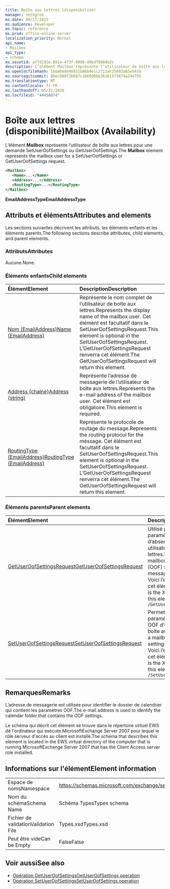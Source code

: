 ```yaml
---
title: Boîte aux lettres (disponibilité)
manager: sethgros
ms.date: 09/17/2015
ms.audience: Developer
ms.topic: reference
ms.prod: office-online-server
localization_priority: Normal
api_name:
- Mailbox
api_type:
- schema
ms.assetid: affd192e-8914-473f-9098-d9bdf898de2c
description: L’élément Mailbox représente l’utilisateur de boîte aux lettres pour une demande SetUserOofSettings ou GetUserOofSettings.
ms.openlocfilehash: 1bda6e8b90551b86b4e1c2711ac25693a65e5410
ms.sourcegitcommit: 88ec988f2bb67c1866d06b361615f3674a24e795
ms.translationtype: MT
ms.contentlocale: fr-FR
ms.lasthandoff: 05/31/2020
ms.locfileid: "44458074"
---
```

# <a name="mailbox-availability"></a><span data-ttu-id="6bfb1-103">Boîte aux lettres (disponibilité)</span><span class="sxs-lookup"><span data-stu-id="6bfb1-103">Mailbox (Availability)</span></span>

<span data-ttu-id="6bfb1-104">L’élément **Mailbox** représente l’utilisateur de boîte aux lettres pour une demande SetUserOofSettings ou GetUserOofSettings.</span><span class="sxs-lookup"><span data-stu-id="6bfb1-104">The **Mailbox** element represents the mailbox user for a SetUserOofSettings or GetUserOofSettings request.</span></span> 
  
```xml
<Mailbox>
   <Name>...</Name>
   <Address>...</Address>
   <RoutingType>...</RoutingType>
</Mailbox>
```

<span data-ttu-id="6bfb1-105">**EmailAddressType**</span><span class="sxs-lookup"><span data-stu-id="6bfb1-105">**EmailAddressType**</span></span>

## <a name="attributes-and-elements"></a><span data-ttu-id="6bfb1-106">Attributs et éléments</span><span class="sxs-lookup"><span data-stu-id="6bfb1-106">Attributes and elements</span></span>

<span data-ttu-id="6bfb1-107">Les sections suivantes décrivent les attributs, les éléments enfants et les éléments parents.</span><span class="sxs-lookup"><span data-stu-id="6bfb1-107">The following sections describe attributes, child elements, and parent elements.</span></span>
  
### <a name="attributes"></a><span data-ttu-id="6bfb1-108">Attributs</span><span class="sxs-lookup"><span data-stu-id="6bfb1-108">Attributes</span></span>

<span data-ttu-id="6bfb1-109">Aucune.</span><span class="sxs-lookup"><span data-stu-id="6bfb1-109">None.</span></span>
  
### <a name="child-elements"></a><span data-ttu-id="6bfb1-110">Éléments enfants</span><span class="sxs-lookup"><span data-stu-id="6bfb1-110">Child elements</span></span>

|<span data-ttu-id="6bfb1-111">**Élément**</span><span class="sxs-lookup"><span data-stu-id="6bfb1-111">**Element**</span></span>|<span data-ttu-id="6bfb1-112">**Description**</span><span class="sxs-lookup"><span data-stu-id="6bfb1-112">**Description**</span></span>|
|:-----|:-----|
|[<span data-ttu-id="6bfb1-113">Nom (EmailAddress)</span><span class="sxs-lookup"><span data-stu-id="6bfb1-113">Name (EmailAddress)</span></span>](name-emailaddress.md) <br/> |<span data-ttu-id="6bfb1-114">Représente le nom complet de l’utilisateur de boîte aux lettres.</span><span class="sxs-lookup"><span data-stu-id="6bfb1-114">Represents the display name of the mailbox user.</span></span> <span data-ttu-id="6bfb1-115">Cet élément est facultatif dans le SetUserOofSettingsRequest.</span><span class="sxs-lookup"><span data-stu-id="6bfb1-115">This element is optional in the SetUserOofSettingsRequest.</span></span> <span data-ttu-id="6bfb1-116">L’GetUserOofSettingsRequest renverra cet élément.</span><span class="sxs-lookup"><span data-stu-id="6bfb1-116">The GetUserOofSettingsRequest will return this element.</span></span>  <br/> |
|[<span data-ttu-id="6bfb1-117">Address (chaîne)</span><span class="sxs-lookup"><span data-stu-id="6bfb1-117">Address (string)</span></span>](address-string.md) <br/> |<span data-ttu-id="6bfb1-118">Représente l’adresse de messagerie de l’utilisateur de boîte aux lettres.</span><span class="sxs-lookup"><span data-stu-id="6bfb1-118">Represents the e-mail address of the mailbox user.</span></span> <span data-ttu-id="6bfb1-119">Cet élément est obligatoire.</span><span class="sxs-lookup"><span data-stu-id="6bfb1-119">This element is required.</span></span>  <br/> |
|[<span data-ttu-id="6bfb1-120">RoutingType (EmailAddress)</span><span class="sxs-lookup"><span data-stu-id="6bfb1-120">RoutingType (EmailAddress)</span></span>](routingtype-emailaddress.md) <br/> |<span data-ttu-id="6bfb1-121">Représente le protocole de routage du message.</span><span class="sxs-lookup"><span data-stu-id="6bfb1-121">Represents the routing protocol for the message.</span></span> <span data-ttu-id="6bfb1-122">Cet élément est facultatif dans le SetUserOofSettingsRequest.</span><span class="sxs-lookup"><span data-stu-id="6bfb1-122">This element is optional in the SetUserOofSettingsRequest.</span></span> <span data-ttu-id="6bfb1-123">L’GetUserOofSettingsRequest renverra cet élément.</span><span class="sxs-lookup"><span data-stu-id="6bfb1-123">The GetUserOofSettingsRequest will return this element.</span></span>  <br/> |
   
### <a name="parent-elements"></a><span data-ttu-id="6bfb1-124">Éléments parents</span><span class="sxs-lookup"><span data-stu-id="6bfb1-124">Parent elements</span></span>

|<span data-ttu-id="6bfb1-125">**Élément**</span><span class="sxs-lookup"><span data-stu-id="6bfb1-125">**Element**</span></span>|<span data-ttu-id="6bfb1-126">**Description**</span><span class="sxs-lookup"><span data-stu-id="6bfb1-126">**Description**</span></span>|
|:-----|:-----|
|[<span data-ttu-id="6bfb1-127">GetUserOofSettingsRequest</span><span class="sxs-lookup"><span data-stu-id="6bfb1-127">GetUserOofSettingsRequest</span></span>](getuseroofsettingsrequest.md) <br/> |<span data-ttu-id="6bfb1-128">Utilisé pour obtenir les paramètres et les messages d’absence du Bureau d’un utilisateur de boîte aux lettres.</span><span class="sxs-lookup"><span data-stu-id="6bfb1-128">Used to get a mailbox user's Out of Office (OOF) settings and messages.</span></span>  <br/> <span data-ttu-id="6bfb1-129">Voici l’expression XPath de cet élément :</span><span class="sxs-lookup"><span data-stu-id="6bfb1-129">The following is the XPath expression to this element:</span></span>  <br/>  `/GetUserOofSettingsRequest` <br/> |
|[<span data-ttu-id="6bfb1-130">SetUserOofSettingsRequest</span><span class="sxs-lookup"><span data-stu-id="6bfb1-130">SetUserOofSettingsRequest</span></span>](setuseroofsettingsrequest.md) <br/> |<span data-ttu-id="6bfb1-131">Permet de définir les paramètres et les messages OOF d’un utilisateur de boîte aux lettres.</span><span class="sxs-lookup"><span data-stu-id="6bfb1-131">Used to set a mailbox user's OOF settings and messages.</span></span>  <br/> <span data-ttu-id="6bfb1-132">Voici l’expression XPath de cet élément :</span><span class="sxs-lookup"><span data-stu-id="6bfb1-132">The following is the XPath expression to this element:</span></span>  <br/>  `/SetUserOofSettingsRequest` <br/> |
   
## <a name="remarks"></a><span data-ttu-id="6bfb1-133">Remarques</span><span class="sxs-lookup"><span data-stu-id="6bfb1-133">Remarks</span></span>

<span data-ttu-id="6bfb1-134">L’adresse de messagerie est utilisée pour identifier le dossier de calendrier qui contient les paramètres OOF.</span><span class="sxs-lookup"><span data-stu-id="6bfb1-134">The e-mail address is used to identify the calendar folder that contains the OOF settings.</span></span> 
  
<span data-ttu-id="6bfb1-135">Le schéma qui décrit cet élément se trouve dans le répertoire virtuel EWS de l'ordinateur qui exécute MicrosoftExchange Server 2007 pour lequel le rôle serveur d'accès au client est installé.</span><span class="sxs-lookup"><span data-stu-id="6bfb1-135">The schema that describes this element is located in the EWS virtual directory of the computer that is running MicrosoftExchange Server 2007 that has the Client Access server role installed.</span></span>
  
## <a name="element-information"></a><span data-ttu-id="6bfb1-136">Informations sur l'élément</span><span class="sxs-lookup"><span data-stu-id="6bfb1-136">Element information</span></span>

|||
|:-----|:-----|
|<span data-ttu-id="6bfb1-137">Espace de noms</span><span class="sxs-lookup"><span data-stu-id="6bfb1-137">Namespace</span></span>  <br/> |https://schemas.microsoft.com/exchange/services/2006/types  <br/> |
|<span data-ttu-id="6bfb1-138">Nom du schéma</span><span class="sxs-lookup"><span data-stu-id="6bfb1-138">Schema Name</span></span>  <br/> |<span data-ttu-id="6bfb1-139">Schéma Types</span><span class="sxs-lookup"><span data-stu-id="6bfb1-139">Types schema</span></span>  <br/> |
|<span data-ttu-id="6bfb1-140">Fichier de validation</span><span class="sxs-lookup"><span data-stu-id="6bfb1-140">Validation File</span></span>  <br/> |<span data-ttu-id="6bfb1-141">Types.xsd</span><span class="sxs-lookup"><span data-stu-id="6bfb1-141">Types.xsd</span></span>  <br/> |
|<span data-ttu-id="6bfb1-142">Peut être vide</span><span class="sxs-lookup"><span data-stu-id="6bfb1-142">Can be Empty</span></span>  <br/> |<span data-ttu-id="6bfb1-143">False</span><span class="sxs-lookup"><span data-stu-id="6bfb1-143">False</span></span>  <br/> |
   
## <a name="see-also"></a><span data-ttu-id="6bfb1-144">Voir aussi</span><span class="sxs-lookup"><span data-stu-id="6bfb1-144">See also</span></span>

- [<span data-ttu-id="6bfb1-145">Opération GetUserOofSettings</span><span class="sxs-lookup"><span data-stu-id="6bfb1-145">GetUserOofSettings operation</span></span>](getuseroofsettings-operation.md)
- [<span data-ttu-id="6bfb1-146">Opération SetUserOofSettings</span><span class="sxs-lookup"><span data-stu-id="6bfb1-146">SetUserOofSettings operation</span></span>](setuseroofsettings-operation.md)

